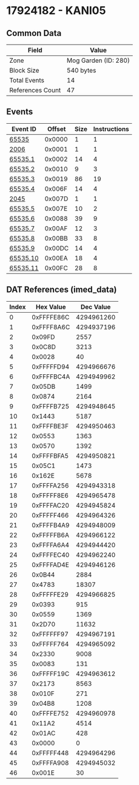 # 17924182 - KANI05

## Common Data

| Field            | Value                |
|------------------|----------------------|
| Zone             | Mog Garden (ID: 280) |
| Block Size       | 540 bytes            |
| Total Events     | 14                   |
| References Count | 47                   |

## Events

| Event ID                  | Offset   |   Size |   Instructions |
|---------------------------|----------|--------|----------------|
| [65535](./65535.md)       | 0x0000   |      1 |              1 |
| [2006](./2006.md)         | 0x0001   |      1 |              1 |
| [65535.1](./65535.1.md)   | 0x0002   |     14 |              4 |
| [65535.2](./65535.2.md)   | 0x0010   |      9 |              3 |
| [65535.3](./65535.3.md)   | 0x0019   |     86 |             19 |
| [65535.4](./65535.4.md)   | 0x006F   |     14 |              4 |
| [2045](./2045.md)         | 0x007D   |      1 |              1 |
| [65535.5](./65535.5.md)   | 0x007E   |     10 |              2 |
| [65535.6](./65535.6.md)   | 0x0088   |     39 |              9 |
| [65535.7](./65535.7.md)   | 0x00AF   |     12 |              3 |
| [65535.8](./65535.8.md)   | 0x00BB   |     33 |              8 |
| [65535.9](./65535.9.md)   | 0x00DC   |     14 |              4 |
| [65535.10](./65535.10.md) | 0x00EA   |     18 |              4 |
| [65535.11](./65535.11.md) | 0x00FC   |     28 |              8 |

## DAT References (imed_data)

|   Index | Hex Value   |   Dec Value |
|---------|-------------|-------------|
|       0 | 0xFFFFE86C  |  4294961260 |
|       1 | 0xFFFF8A6C  |  4294937196 |
|       2 | 0x09FD      |        2557 |
|       3 | 0x0C8D      |        3213 |
|       4 | 0x0028      |          40 |
|       5 | 0xFFFFFD94  |  4294966676 |
|       6 | 0xFFFFBC4A  |  4294949962 |
|       7 | 0x05DB      |        1499 |
|       8 | 0x0874      |        2164 |
|       9 | 0xFFFFB725  |  4294948645 |
|      10 | 0x1443      |        5187 |
|      11 | 0xFFFFBE3F  |  4294950463 |
|      12 | 0x0553      |        1363 |
|      13 | 0x0570      |        1392 |
|      14 | 0xFFFFBFA5  |  4294950821 |
|      15 | 0x05C1      |        1473 |
|      16 | 0x162E      |        5678 |
|      17 | 0xFFFFA256  |  4294943318 |
|      18 | 0xFFFFF8E6  |  4294965478 |
|      19 | 0xFFFFAC20  |  4294945824 |
|      20 | 0xFFFFF466  |  4294964326 |
|      21 | 0xFFFFB4A9  |  4294948009 |
|      22 | 0xFFFFFB6A  |  4294966122 |
|      23 | 0xFFFFA6A4  |  4294944420 |
|      24 | 0xFFFFEC40  |  4294962240 |
|      25 | 0xFFFFAD4E  |  4294946126 |
|      26 | 0x0B44      |        2884 |
|      27 | 0x4783      |       18307 |
|      28 | 0xFFFFFE29  |  4294966825 |
|      29 | 0x0393      |         915 |
|      30 | 0x0559      |        1369 |
|      31 | 0x2D70      |       11632 |
|      32 | 0xFFFFFF97  |  4294967191 |
|      33 | 0xFFFFF764  |  4294965092 |
|      34 | 0x2330      |        9008 |
|      35 | 0x0083      |         131 |
|      36 | 0xFFFFF19C  |  4294963612 |
|      37 | 0x2173      |        8563 |
|      38 | 0x010F      |         271 |
|      39 | 0x04B8      |        1208 |
|      40 | 0xFFFFE752  |  4294960978 |
|      41 | 0x11A2      |        4514 |
|      42 | 0x01AC      |         428 |
|      43 | 0x0000      |           0 |
|      44 | 0xFFFFF448  |  4294964296 |
|      45 | 0xFFFFA908  |  4294945032 |
|      46 | 0x001E      |          30 |
